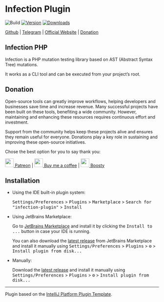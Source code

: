 # Infection Plugin

![Build](https://github.com/xepozz/infection-plugin/workflows/Build/badge.svg)
[![Version](https://img.shields.io/jetbrains/plugin/v/28650-infection.svg)](https://plugins.jetbrains.com/plugin/28650-infection)
[![Downloads](https://img.shields.io/jetbrains/plugin/d/28650-infection.svg)](https://plugins.jetbrains.com/plugin/28650-infection)

<!-- Plugin description -->

[Github](https://github.com/j-plugins/infection-plugin) | [Telegram](https://t.me/jb_plugins/689) | [Official Website](https://infection.github.io/guide/) | [Donation](https://github.com/xepozz/xepozz?tab=readme-ov-file#become-a-sponsor)

## Infection PHP

Infection is a PHP mutation testing library based on AST (Abstract Syntax Tree) mutations. 

It works as a CLI tool and can be executed from your project’s root.

## Donation

Open-source tools can greatly improve workflows, helping developers and businesses save time and increase revenue.
Many successful projects have been built on these tools, benefiting a wide community.
However, maintaining and enhancing these resources requires continuous effort and investment.

Support from the community helps keep these projects alive and ensures they remain useful for everyone.
Donations play a key role in sustaining and improving these open-source initiatives.

Chose the best option for you to say thank you:

[<img height="28" src="https://github.githubassets.com/assets/patreon-96b15b9db4b9.svg"> Patreon](https://patreon.com/xepozz)
|
[<img height="28" src="https://github.githubassets.com/assets/buy_me_a_coffee-63ed78263f6e.svg"> Buy me a coffee](https://buymeacoffee.com/xepozz)
|
[<img height="28" src="https://boosty.to/favicon.ico"> Boosty](https://boosty.to/xepozz)

<!-- Plugin description end -->

## Installation

- Using the IDE built-in plugin system:
  
  <kbd>Settings/Preferences</kbd> > <kbd>Plugins</kbd> > <kbd>Marketplace</kbd> > <kbd>Search for "infection-plugin"</kbd> >
  <kbd>Install</kbd>
  
- Using JetBrains Marketplace:

  Go to [JetBrains Marketplace](https://plugins.jetbrains.com/plugin/28650-infection) and install it by clicking the <kbd>Install to ...</kbd> button in case your IDE is running.

  You can also download the [latest release](https://plugins.jetbrains.com/plugin/28650-infection/versions) from JetBrains Marketplace and install it manually using
  <kbd>Settings/Preferences</kbd> > <kbd>Plugins</kbd> > <kbd>⚙️</kbd> > <kbd>Install plugin from disk...</kbd>

- Manually:

  Download the [latest release](https://github.com/xepozz/infection-plugin/releases/latest) and install it manually using
  <kbd>Settings/Preferences</kbd> > <kbd>Plugins</kbd> > <kbd>⚙️</kbd> > <kbd>Install plugin from disk...</kbd>


---
Plugin based on the [IntelliJ Platform Plugin Template][template].

[template]: https://github.com/JetBrains/intellij-platform-plugin-template
[docs:plugin-description]: https://plugins.jetbrains.com/docs/intellij/plugin-user-experience.html#plugin-description-and-presentation
